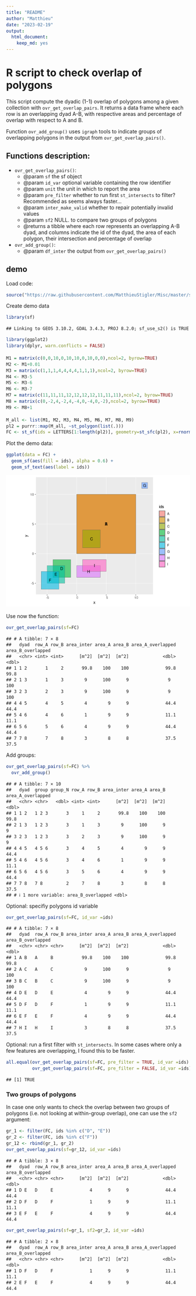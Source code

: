```yaml
---
title: "README"
author: "Matthieu"
date: "2023-02-19"
output:
  html_document:
    keep_md: yes
---
```




# R script to check overlap of polygons

This script compute the dyadic (1-1) overlap of polygons among a given collection with `ovr_get_overlap_pairs`. It returns a data frame where each row is an overlapping dyad A-B, with respective areas and percentage of overlap with respect to A and B. 

Function `ovr_add_group()`  uses `igraph` tools to indicate groups of overlapping polygons in the output from `ovr_get_overlap_pairs()`. 

## Functions description:

- `ovr_get_overlap_pairs()`:
  - @param `sf` the sf object
  - @param `id_var` optional variable containing the row identifier
  - @param `unit` the unit in which to report the area
  - @param `pre_filter` whether to run first `st_intersects` to filter? Recommended as seems always
  faster...
  - @param `inter_make_valid` whether to repair potentially invalid values
  - @param `sf2` NULL. to compare two groups of polygons
  - @returns a tibble where each row represents an overlapping A-B dyad,  and columns indicate the id of the dyad, the area of each polygon, their intersection and  percentage of overlap
- `ovr_add_group()`:
  - @param `df_inter` the output from `ovr_get_overlap_pairs()`

## demo


Load code:

```r
source("https://raw.githubusercontent.com/MatthieuStigler/Misc/master/spatial/check_overlap/check_overlap.R")
```


Create demo data


```r
library(sf)
```

```
## Linking to GEOS 3.10.2, GDAL 3.4.3, PROJ 8.2.0; sf_use_s2() is TRUE
```

```r
library(ggplot2)
library(dplyr, warn.conflicts = FALSE)
  
M1 = matrix(c(0,0,10,0,10,10,0,10,0,0),ncol=2, byrow=TRUE)
M2 <- M1+0.01
M3 = matrix(c(1,1,1,4,4,4,4,1,1,1),ncol=2, byrow=TRUE)
M4 <- M3-5
M5 <- M3-6
M6 <- M3-7
M7 = matrix(c(11,11,11,12,12,12,12,11,11,11),ncol=2, byrow=TRUE)
M8 = matrix(c(0,-2,4,-2,4,-4,0,-4,0,-2),ncol=2, byrow=TRUE)
M9 <- M8+1

M_all <- list(M1, M2, M3, M4, M5, M6, M7, M8, M9)
pl2 = purrr::map(M_all, ~st_polygon(list(.)))
FC <- st_sf(ids = LETTERS[1:length(pl2)], geometry=st_sfc(pl2), x=rnorm(length(pl2)))
```

Plot the demo data:


```r
ggplot(data = FC) +
  geom_sf(aes(fill = ids), alpha = 0.6) +
  geom_sf_text(aes(label = ids))
```

![](README_files/figure-html/fig_data_raw-1.png)<!-- -->

Use now the function:


```r
ovr_get_overlap_pairs(sf=FC)
```

```
## # A tibble: 7 × 8
##   dyad  row_A row_B area_inter area_A area_B area_A_overlapped area_B_overlapped
##   <chr> <int> <int>      [m^2]  [m^2]  [m^2]             <dbl>             <dbl>
## 1 1 2       1     2       99.8    100    100              99.8              99.8
## 2 1 3       1     3        9      100      9               9               100  
## 3 2 3       2     3        9      100      9               9               100  
## 4 4 5       4     5        4        9      9              44.4              44.4
## 5 4 6       4     6        1        9      9              11.1              11.1
## 6 5 6       5     6        4        9      9              44.4              44.4
## 7 7 8       7     8        3        8      8              37.5              37.5
```

Add groups:


```r
ovr_get_overlap_pairs(sf=FC) %>% 
  ovr_add_group()
```

```
## # A tibble: 7 × 10
##   dyad  group group_N row_A row_B area_inter area_A area_B area_A_overlapped
##   <chr> <chr>   <dbl> <int> <int>      [m^2]  [m^2]  [m^2]             <dbl>
## 1 1 2   1 2 3       3     1     2       99.8    100    100              99.8
## 2 1 3   1 2 3       3     1     3        9      100      9               9  
## 3 2 3   1 2 3       3     2     3        9      100      9               9  
## 4 4 5   4 5 6       3     4     5        4        9      9              44.4
## 5 4 6   4 5 6       3     4     6        1        9      9              11.1
## 6 5 6   4 5 6       3     5     6        4        9      9              44.4
## 7 7 8   7 8         2     7     8        3        8      8              37.5
## # ℹ 1 more variable: area_B_overlapped <dbl>
```

Optional: specifiy polygons id variable


```r
ovr_get_overlap_pairs(sf=FC, id_var =ids)
```

```
## # A tibble: 7 × 8
##   dyad  row_A row_B area_inter area_A area_B area_A_overlapped area_B_overlapped
##   <chr> <chr> <chr>      [m^2]  [m^2]  [m^2]             <dbl>             <dbl>
## 1 A B   A     B           99.8    100    100              99.8              99.8
## 2 A C   A     C            9      100      9               9               100  
## 3 B C   B     C            9      100      9               9               100  
## 4 D E   D     E            4        9      9              44.4              44.4
## 5 D F   D     F            1        9      9              11.1              11.1
## 6 E F   E     F            4        9      9              44.4              44.4
## 7 H I   H     I            3        8      8              37.5              37.5
```

Optional: run a first filter with `st_intersects`. In some cases where only a few features are overlapping, I found this to be faster. 


```r
all.equal(ovr_get_overlap_pairs(sf=FC, pre_filter = TRUE, id_var =ids) |> arrange(row_A, row_B),
          ovr_get_overlap_pairs(sf=FC, pre_filter = FALSE, id_var =ids)|> arrange(row_A, row_B))
```

```
## [1] TRUE
```

### Two groups of polygons

In case one only wants to check the overlap between two groups of polygons (i.e. not looking at within-group overlap), one can use the `sf2` argument:


```r
gr_1 <- filter(FC, ids %in% c("D", "E"))
gr_2 <- filter(FC, ids %in% c("F"))
gr_12 <- rbind(gr_1, gr_2)
ovr_get_overlap_pairs(sf=gr_12, id_var =ids)
```

```
## # A tibble: 3 × 8
##   dyad  row_A row_B area_inter area_A area_B area_A_overlapped area_B_overlapped
##   <chr> <chr> <chr>      [m^2]  [m^2]  [m^2]             <dbl>             <dbl>
## 1 D E   D     E              4      9      9              44.4              44.4
## 2 D F   D     F              1      9      9              11.1              11.1
## 3 E F   E     F              4      9      9              44.4              44.4
```

```r
ovr_get_overlap_pairs(sf=gr_1, sf2=gr_2, id_var =ids)
```

```
## # A tibble: 2 × 8
##   dyad  row_A row_B area_inter area_A area_B area_A_overlapped area_B_overlapped
##   <chr> <chr> <chr>      [m^2]  [m^2]  [m^2]             <dbl>             <dbl>
## 1 D F   D     F              1      9      9              11.1              11.1
## 2 E F   E     F              4      9      9              44.4              44.4
```

